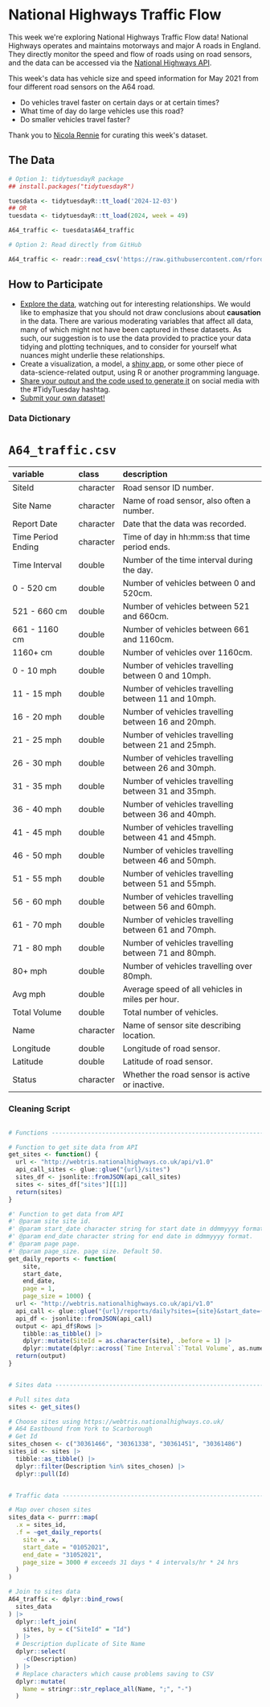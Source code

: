 # National Highways Traffic Flow

This week we're exploring National Highways Traffic Flow data! National Highways operates and maintains motorways and major A roads in England. They directly monitor the speed and flow of roads using on road sensors, and the data can be accessed via the [National Highways API](https://webtris.nationalhighways.co.uk/api/swagger/ui/index).

This week's data has vehicle size and speed information for May 2021 from four different road sensors on the A64 road. 

* Do vehicles travel faster on certain days or at certain times?
* What time of day do large vehicles use this road?
* Do smaller vehicles travel faster?

Thank you to [Nicola Rennie](https://github.com/nrennie) for curating this week's dataset.

## The Data

```r
# Option 1: tidytuesdayR package 
## install.packages("tidytuesdayR")

tuesdata <- tidytuesdayR::tt_load('2024-12-03')
## OR
tuesdata <- tidytuesdayR::tt_load(2024, week = 49)

A64_traffic <- tuesdata$A64_traffic

# Option 2: Read directly from GitHub

A64_traffic <- readr::read_csv('https://raw.githubusercontent.com/rfordatascience/tidytuesday/main/data/2024/2024-12-03/A64_traffic.csv')
```

## How to Participate

- [Explore the data](https://r4ds.hadley.nz/), watching out for interesting relationships. We would like to emphasize that you should not draw conclusions about **causation** in the data. There are various moderating variables that affect all data, many of which might not have been captured in these datasets. As such, our suggestion is to use the data provided to practice your data tidying and plotting techniques, and to consider for yourself what nuances might underlie these relationships.
- Create a visualization, a model, a [shiny app](https://shiny.posit.co/), or some other piece of data-science-related output, using R or another programming language.
- [Share your output and the code used to generate it](../../../sharing.md) on social media with the #TidyTuesday hashtag.
- [Submit your own dataset!](../../../pr_instructions.md)

### Data Dictionary

# `A64_traffic.csv`

|variable           |class     |description                           |
|:------------------|:---------|:-------------------------------------|
|SiteId             |character |Road sensor ID number. |
|Site Name          |character |Name of road sensor, also often a number. |
|Report Date        |character |Date that the data was recorded. |
|Time Period Ending |character |Time of day in hh:mm:ss that time period ends. |
|Time Interval      |double    |Number of the time interval during the day. |
|0 - 520 cm         |double    |Number of vehicles between 0 and 520cm. |
|521 - 660 cm       |double    |Number of vehicles between 521 and 660cm. |
|661 - 1160 cm      |double    |Number of vehicles between 661 and 1160cm. |
|1160+ cm           |double    |Number of vehicles over 1160cm. |
|0 - 10 mph         |double    |Number of vehicles travelling between 0 and 10mph. |
|11 - 15 mph        |double    |Number of vehicles travelling between 11 and 10mph. |
|16 - 20 mph        |double    |Number of vehicles travelling between 16 and 20mph. |
|21 - 25 mph        |double    |Number of vehicles travelling between 21 and 25mph. |
|26 - 30 mph        |double    |Number of vehicles travelling between 26 and 30mph. |
|31 - 35 mph        |double    |Number of vehicles travelling between 31 and 35mph. |
|36 - 40 mph        |double    |Number of vehicles travelling between 36 and 40mph. |
|41 - 45 mph        |double    |Number of vehicles travelling between 41 and 45mph. |
|46 - 50 mph        |double    |Number of vehicles travelling between 46 and 50mph. |
|51 - 55 mph        |double    |Number of vehicles travelling between 51 and 55mph. |
|56 - 60 mph        |double    |Number of vehicles travelling between 56 and 60mph. |
|61 - 70 mph        |double    |Number of vehicles travelling between 61 and 70mph. |
|71 - 80 mph        |double    |Number of vehicles travelling between 71 and 80mph. |
|80+ mph            |double    |Number of vehicles travelling over 80mph. |
|Avg mph            |double    |Average speed of all vehicles in miles per hour. |
|Total Volume       |double    |Total number of vehicles. |
|Name               |character |Name of sensor site describing location. |
|Longitude          |double    |Longitude of road sensor. |
|Latitude           |double    |Latitude of road sensor. |
|Status             |character |Whether the road sensor is active or inactive. |

### Cleaning Script

```r

# Functions ---------------------------------------------------------------

# Function to get site data from API
get_sites <- function() {
  url <- "http://webtris.nationalhighways.co.uk/api/v1.0"
  api_call_sites <- glue::glue("{url}/sites")
  sites_df <- jsonlite::fromJSON(api_call_sites) 
  sites <- sites_df["sites"][[1]] 
  return(sites)
}

#' Function to get data from API
#' @param site site id.
#' @param start_date character string for start date in ddmmyyyy format.
#' @param end_date character string for end date in ddmmyyyy format.
#' @param page page.
#' @param page_size. page size. Default 50.
get_daily_reports <- function(
    site,
    start_date,
    end_date,
    page = 1,
    page_size = 1000) {
  url <- "http://webtris.nationalhighways.co.uk/api/v1.0"
  api_call <- glue::glue("{url}/reports/daily?sites={site}&start_date={start_date}&end_date={end_date}&page={page}&page_size={page_size}")
  api_df <- jsonlite::fromJSON(api_call)
  output <- api_df$Rows |>
    tibble::as_tibble() |>
    dplyr::mutate(SiteId = as.character(site), .before = 1) |> 
    dplyr::mutate(dplyr::across(`Time Interval`:`Total Volume`, as.numeric))
  return(output)
}


# Sites data --------------------------------------------------------------

# Pull sites data
sites <- get_sites()

# Choose sites using https://webtris.nationalhighways.co.uk/
# A64 Eastbound from York to Scarborough
# Get Id
sites_chosen <- c("30361466", "30361338", "30361451", "30361486")
sites_id <- sites |> 
  tibble::as_tibble() |> 
  dplyr::filter(Description %in% sites_chosen) |> 
  dplyr::pull(Id)


# Traffic data ------------------------------------------------------------

# Map over chosen sites
sites_data <- purrr::map(
  .x = sites_id,
  .f = ~get_daily_reports(
    site = .x,
    start_date = "01052021",
    end_date = "31052021",
    page_size = 3000 # exceeds 31 days * 4 intervals/hr * 24 hrs
  )
)

# Join to sites data
A64_traffic <- dplyr::bind_rows(
  sites_data
) |> 
  dplyr::left_join(
    sites, by = c("SiteId" = "Id")
  ) |> 
  # Description duplicate of Site Name
  dplyr::select(
    -c(Description)
  ) |> 
  # Replace characters which cause problems saving to CSV
  dplyr::mutate(
    Name = stringr::str_replace_all(Name, ";", "-")
  )
```
